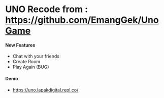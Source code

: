 # UNO Recode from : https://github.com/EmangGek/UnoGame

#### New Features
* Chat with your friends
* Create Room
* Play Again (BUG)

#### Demo 
* https://uno.lapakdigital.repl.co/
